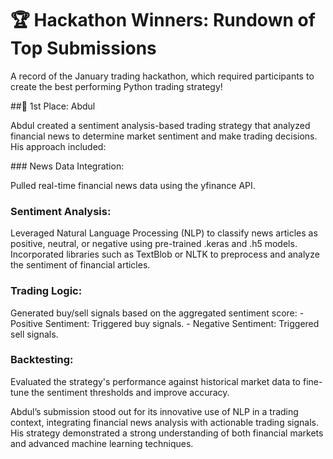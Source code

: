 # 🏆 Hackathon Winners: Rundown of Top Submissions

A record of the January trading hackathon, which required participants to create the best performing Python trading strategy!

##🥇 1st Place: Abdul

Abdul created a sentiment analysis-based trading strategy that analyzed financial news to determine market sentiment and make trading decisions. His approach included:

### News Data Integration:

Pulled real-time financial news data using the yfinance API.

### Sentiment Analysis:

Leveraged Natural Language Processing (NLP) to classify news articles as positive, neutral, or negative using pre-trained .keras and .h5 models.
Incorporated libraries such as TextBlob or NLTK to preprocess and analyze the sentiment of financial articles.

### Trading Logic:

Generated buy/sell signals based on the aggregated sentiment score:
    - Positive Sentiment: Triggered buy signals.
    - Negative Sentiment: Triggered sell signals.
    
### Backtesting:

Evaluated the strategy's performance against historical market data to fine-tune the sentiment thresholds and improve accuracy.

Abdul’s submission stood out for its innovative use of NLP in a trading context, integrating financial news analysis with actionable trading signals. His strategy demonstrated a strong understanding of both financial markets and advanced machine learning techniques.
